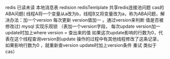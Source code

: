 redis 已读未读
本地消息表
redision redisTemlplate 共享redis连接池问题
cas的ABA问题(  线程A将一个变量从a改为b，线程B又将变量改为a，称为ABA问题，解决办法：加一个version  每次更新 version值加一 。通过version来判断 值是否被修改过)
mysql 实现乐观锁 （表加一个version字段， 每次update version加一   update时加上where version = 查出来的值   如果这次update影响的行数为0，代表在这个线程查询version到update
操作的过程中有其他线程修改了这条记录，如果影响行数为0 ，就重新查version update时加上version条件 重试  类似于cas）